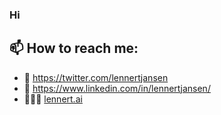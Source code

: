 ### Hi

## 📫 How to reach me: 
- 🦆 https://twitter.com/lennertjansen
- 🔗 https://www.linkedin.com/in/lennertjansen/
- 🧑🏽‍💻 [lennert.ai](https://lennert.ai/)

<!--
**lennertjansen/lennertjansen** is a ✨ _special_ ✨ repository because its `README.md` (this file) appears on your GitHub profile.

Here are some ideas to get you started:

- 🔭 I’m currently working on ...
- 🌱 I’m currently learning ...
- 👯 I’m looking to collaborate on ...
- 🤔 I’m looking for help with ...
- 💬 Ask me about ...
- 📫 How to reach me: 
- 😄 Pronouns: ...
- ⚡ Fun fact: ...
-->
